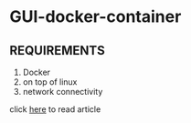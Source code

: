 # GUI-docker-container
## REQUIREMENTS 
1) Docker
2) on top of linux
3) network connectivity

click [here](https://vinodhakumara2681997.medium.com/hi-guys-in-this-blog-we-are-going-to-learn-how-to-run-gui-like-running-gedit-editor-firefox-1607396b4e60) to read article
